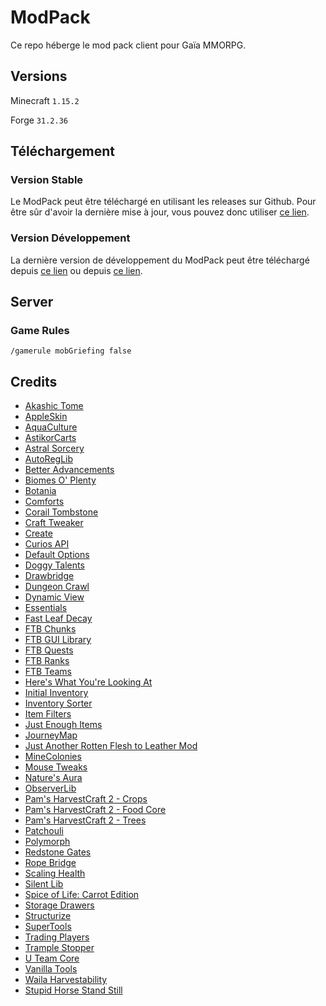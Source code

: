 # ModPack

Ce repo héberge le mod pack client pour Gaïa MMORPG.

## Versions

Minecraft `1.15.2`

Forge `31.2.36`

## Téléchargement

### Version Stable

Le ModPack peut être téléchargé en utilisant les releases sur Github. Pour être sûr d'avoir la dernière mise à jour, vous pouvez donc utiliser [ce lien](https://github.com/GaiaMMORPG/ModPack/releases/latest/download/GaiaModPack.zip).


### Version Développement

La dernière version de développement du ModPack peut être téléchargé depuis [ce lien](https://downgit.github.io/#/home?url=https://github.com/GaiaMMORPG/ModPack/tree/master/modpack&fileName=GaiaModPack&rootDirectory=false) ou depuis [ce lien](https://kinolien.github.io/gitzip/?download=/GaiaMMORPG/ModPack/tree/master/modpack).

## Server

### Game Rules

`/gamerule mobGriefing false`

## Credits

- [Akashic Tome](https://www.curseforge.com/minecraft/mc-mods/akashic-tome)
- [AppleSkin](https://www.curseforge.com/minecraft/mc-mods/appleskin)
- [AquaCulture](https://www.curseforge.com/minecraft/mc-mods/aquaculture)
- [AstikorCarts](https://www.curseforge.com/minecraft/mc-mods/astikorcarts)
- [Astral Sorcery](https://www.curseforge.com/minecraft/mc-mods/astral-sorcery)
- [AutoRegLib](https://www.curseforge.com/minecraft/mc-mods/autoreglib)
- [Better Advancements](https://www.curseforge.com/minecraft/mc-mods/better-advancements)
- [Biomes O' Plenty](https://www.curseforge.com/minecraft/mc-mods/biomes-o-plenty)
- [Botania](https://www.curseforge.com/minecraft/mc-mods/botania)
- [Comforts](https://www.curseforge.com/minecraft/mc-mods/comforts)
- [Corail Tombstone](https://www.curseforge.com/minecraft/mc-mods/corail-tombstone)
- [Craft Tweaker](https://www.curseforge.com/minecraft/mc-mods/crafttweaker)
- [Create](https://www.curseforge.com/minecraft/mc-mods/create)
- [Curios API](https://www.curseforge.com/minecraft/mc-mods/curios)
- [Default Options](https://www.curseforge.com/minecraft/mc-mods/default-options)
- [Doggy Talents](https://www.curseforge.com/minecraft/mc-mods/doggy-talents)
- [Drawbridge](https://www.curseforge.com/minecraft/mc-mods/draw-bridge)
- [Dungeon Crawl](https://www.curseforge.com/minecraft/mc-mods/dungeon-crawl)
- [Dynamic View](https://www.curseforge.com/minecraft/mc-mods/dynamic-view)
- [Essentials](https://www.curseforge.com/minecraft/mc-mods/essentials)
- [Fast Leaf Decay](https://www.curseforge.com/minecraft/mc-mods/fast-leaf-decay)
- [FTB Chunks](https://jenkins.latmod.com/job/FTB-Chunks/)
- [FTB GUI Library](https://jenkins.latmod.com/job/FTB-GUI-Library/)
- [FTB Quests](https://jenkins.latmod.com/job/FTB-Quests/)
- [FTB Ranks](https://jenkins.latmod.com/job/FTB-Ranks/)
- [FTB Teams](https://jenkins.latmod.com/job/FTB-Teams/)
- [Here's What You're Looking At](https://www.curseforge.com/minecraft/mc-mods/hwyla)
- [Initial Inventory](https://www.curseforge.com/minecraft/mc-mods/initial-inventory)
- [Inventory Sorter](https://www.curseforge.com/minecraft/mc-mods/inventory-sorter)
- [Item Filters](https://www.curseforge.com/minecraft/mc-mods/item-filters)
- [Just Enough Items](https://www.curseforge.com/minecraft/mc-mods/jei)
- [JourneyMap](https://www.curseforge.com/minecraft/mc-mods/journeymap)
- [Just Another Rotten Flesh to Leather Mod](https://www.curseforge.com/minecraft/mc-mods/just-another-rotten-flesh-to-leather-mod)
- [MineColonies](https://www.curseforge.com/minecraft/mc-mods/minecolonies)
- [Mouse Tweaks](https://www.curseforge.com/minecraft/mc-mods/mouse-tweaks)
- [Nature's Aura](https://www.curseforge.com/minecraft/mc-mods/natures-aura)
- [ObserverLib](https://www.curseforge.com/minecraft/mc-mods/observerlib)
- [Pam's HarvestCraft 2 - Crops](https://www.curseforge.com/minecraft/mc-mods/pams-harvestcraft-2-crops)
- [Pam's HarvestCraft 2 - Food Core](https://www.curseforge.com/minecraft/mc-mods/pams-harvestcraft-2-food-core)
- [Pam's HarvestCraft 2 - Trees](https://www.curseforge.com/minecraft/mc-mods/pams-harvestcraft-2-trees)
- [Patchouli](https://www.curseforge.com/minecraft/mc-mods/patchouli)
- [Polymorph](https://www.curseforge.com/minecraft/mc-mods/polymorph)
- [Redstone Gates](https://www.curseforge.com/minecraft/mc-mods/redstone-gates)
- [Rope Bridge](https://www.curseforge.com/minecraft/mc-mods/rope-bridge)
- [Scaling Health](https://www.curseforge.com/minecraft/mc-mods/scaling-health)
- [Silent Lib](https://www.curseforge.com/minecraft/mc-mods/silent-lib)
- [Spice of Life: Carrot Edition](https://www.curseforge.com/minecraft/mc-mods/spice-of-life-carrot-edition)
- [Storage Drawers](https://www.curseforge.com/minecraft/mc-mods/storage-drawers)
- [Structurize](https://www.curseforge.com/minecraft/mc-mods/structurize)
- [SuperTools](https://www.curseforge.com/minecraft/mc-mods/super-tools)
- [Trading Players](https://www.curseforge.com/minecraft/mc-mods/trading-players)
- [Trample Stopper](https://www.curseforge.com/minecraft/mc-mods/trample-stopper)
- [U Team Core](https://www.curseforge.com/minecraft/mc-mods/u-team-core)
- [Vanilla Tools](https://www.curseforge.com/minecraft/mc-mods/vanilla-tools)
- [Waila Harvestability](https://www.curseforge.com/minecraft/mc-mods/waila-harvestability)
- [Stupid Horse Stand Still](https://www.curseforge.com/minecraft/mc-mods/stupid-horse-stand-still)
